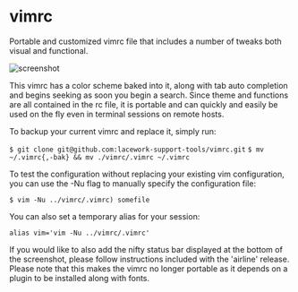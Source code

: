 # vimrc
Portable and customized vimrc file that includes a number of tweaks both visual and functional.

![screenshot](https://github.com/lacework-support-tools/vimrc/blob/main/screen.png?raw=true)

This vimrc has a color scheme baked into it, along with tab auto completion and begins seeking as soon you begin a search. Since theme and functions are all contained in the rc file, it is portable and can quickly and easily be used on the fly even in terminal sessions on remote hosts.

To backup your current vimrc and replace it, simply run:

`$ git clone git@github.com:lacework-support-tools/vimrc.git`
`$ mv ~/.vimrc{,-bak} && mv ./vimrc/.vimrc ~/.vimrc`

To test the configuration without replacing your existing vim configuration, you can use the -Nu flag to manually specify the configuration file:

`$ vim -Nu ../vimrc/.vimrc) somefile`

You can also set a temporary alias for your session:

`alias vim='vim -Nu ../vimrc/.vimrc'`

If you would like to also add the nifty status bar displayed at the bottom of the screenshot, please follow instructions included with the 'airline' release. Please note that this makes the vimrc no longer portable as it depends on a plugin to be installed along with fonts.
